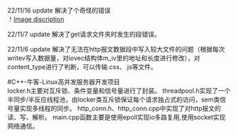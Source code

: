 
22/11/16 update
解决了个奇怪的错误  
！[Image discription](/pic/error1.jpg)

22/11/7 update
解决了get请求文件夹时发生的段错误。

22/11/6 update
解决了无法在http报文数据段中写入较大文件的问题（根据每次writev写入数据量，对iovec结构体m_iv里的地址和长度进行修改），对content_type进行了判断，可以传输.css、.js等文件。



#C++-牛客-Linux高并发服务器开发项目  
locker.h主要对互斥锁、条件变量和信号量进行了封装。
threadpool.h实现了一个半同步/半反应线程池，由locker类互斥锁保证每个请求独占式的访问，sem类信号量实现多线程的同步。
http_conn.h、http_conn.cpp中实现了对http报文的读、写、解析。
main.cpp函数主要是使用epoll实现io多路复用,使用socket实现网络通信。

